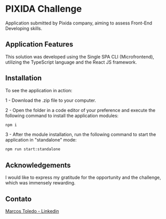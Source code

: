 # PIXIDA Challenge

Application submitted by Pixida company, aiming to assess Front-End Developing skills.

## Application Features

This solution was developed using the Single SPA CLI (Microfrontend), utilizing the TypeScript language and the React JS framework.

## Installation

To see the application in action:

1 - Download the .zip file to your computer.

2 - Open the folder in a code editor of your preference and execute the following command to install the application modules:

```bash
npm i
```

3 - After the module installation, run the following command to start the application in "standalone" mode:

```bash
npm run start:standalone
```

## Acknowledgements

I would like to express my gratitude for the opportunity and the challenge, which was immensely rewarding.

## Contato

[Marcos Toledo - Linkedin](https://www.linkedin.com/in/marcosdefarias/)